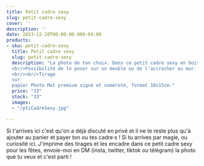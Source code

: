 ```yaml
---
title: Petit cadre sexy
slug: petit-cadre-sexy
cover: ''
description: ''
date: 2023-12-20T00:00:00.000-04:00
products:
- sku: petit-cadre-sexy
  title: Petit cadre sexy
  slug: petit-cadre-sexy
  description: "La photo de ton choix. Dans ce petit cadre sexy en bois, double contour Noir et Bois clair. 
  <br/>Possibilité de le poser sur un meuble ou de l'accrocher au mur. 
  <br/><br/>Tirage 
  sur 
  papier Photo Mat premium signé et numéroté, format 10x15cm."
  price: "33"
  stock: "33"
  images:
  - "/ptiCadreSexy.jpg"

---
```

Si t'arrives ici c'est qu'on a déjà discuté en privé et il ne te reste plus qu'à ajouter au panier et payer ton ou tes 
cadre·s !
Si tu arrives par magie, ou curiosité ici. J'imprime des tirages et les encadre dans ce petit cadre sexy pour les 
fêtes, envoie-moi en DM (insta, twitter, tiktok ou télégram) la photo que tu veux et c'est parti !
